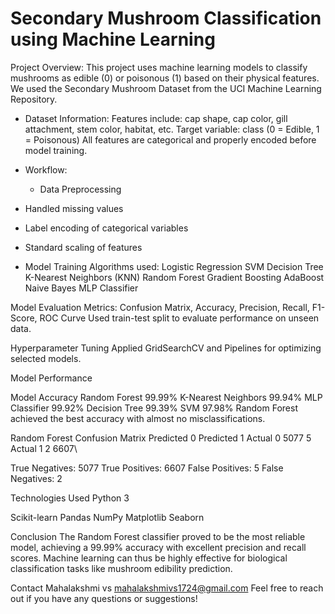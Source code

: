 # Secondary Mushroom Classification using Machine Learning
 Project Overview: 
This project uses machine learning models to classify mushrooms as edible (0) or poisonous (1) based on their physical features. We used the Secondary Mushroom Dataset from the UCI Machine Learning Repository.

  * Dataset Information: 
Features include: cap shape, cap color, gill attachment, stem color, habitat, etc.
Target variable: class (0 = Edible, 1 = Poisonous)
All features are categorical and properly encoded before model training.

 * Workflow: 
     * Data Preprocessing
  * Handled missing values
  * Label encoding of categorical variables
  * Standard scaling of features
  * Model Training
Algorithms used:
Logistic Regression
SVM
Decision Tree
K-Nearest Neighbors (KNN)
Random Forest
Gradient Boosting
AdaBoost
Naive Bayes
MLP Classifier

Model Evaluation
Metrics: Confusion Matrix, Accuracy, Precision, Recall, F1-Score, ROC Curve
Used train-test split to evaluate performance on unseen data.

Hyperparameter Tuning
Applied GridSearchCV and Pipelines for optimizing selected models.

 Model Performance

Model	Accuracy
Random Forest	99.99%
K-Nearest Neighbors	99.94%
MLP Classifier	99.92%
Decision Tree	99.39%
SVM	97.98%
 Random Forest achieved the best accuracy with almost no misclassifications.

 Random Forest Confusion Matrix
Predicted 0	Predicted 1
Actual 0	5077	5
Actual 1	2	6607\

True Negatives: 5077
True Positives: 6607
False Positives: 5
False Negatives: 2

 Technologies Used
Python 3

Scikit-learn
Pandas
NumPy
Matplotlib
Seaborn

 Conclusion
The Random Forest classifier proved to be the most reliable model, achieving a 99.99% accuracy with excellent precision and recall scores. Machine learning can thus be highly effective for biological classification tasks like mushroom edibility prediction.

 Contact
 Mahalakshmi vs 
 mahalakshmivs1724@gmail.com
Feel free to reach out if you have any questions or suggestions!
